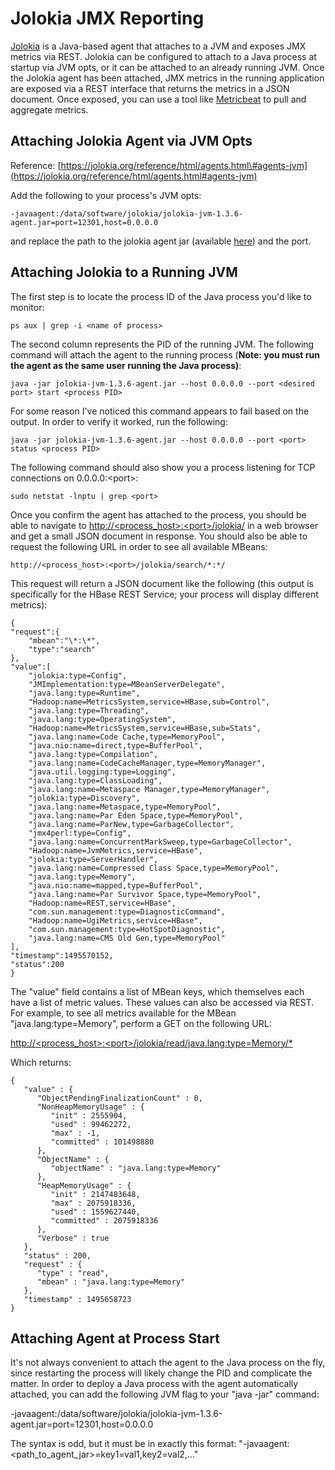 # Jolokia JMX Reporting

[Jolokia](https://jolokia.org/) is a Java-based agent that attaches to a JVM and exposes JMX metrics via REST.  Jolokia can be configured to attach to a Java process at startup via JVM opts, or it can be attached to an already running JVM.  Once the Jolokia agent has been attached, JMX metrics in the running application are exposed via a REST interface that returns the metrics in a JSON document.  Once exposed, you can use a tool like [Metricbeat](https://www.elastic.co/guide/en/beats/metricbeat/current/index.html) to pull and aggregate metrics.

## Attaching Jolokia Agent via JVM Opts

Reference: [https://jolokia.org/reference/html/agents.html\#agents-jvm](https://jolokia.org/reference/html/agents.html#agents-jvm)

Add the following to your process's JVM opts:

`-javaagent:/data/software/jolokia/jolokia-jvm-1.3.6-agent.jar=port=12301,host=0.0.0.0`

and replace the path to the jolokia agent jar \(available [here](https://jolokia.org/download.html)\) and the port.

## Attaching Jolokia to a Running JVM

​​​The first step is to locate the process ID of the Java process you'd like to monitor:

`ps aux | grep -i <name of process>`

The second column represents the PID of the running JVM.  The following command will attach the agent to the running process \(**Note: you must run the agent as the same user running the Java process\)**:

`java -jar jolokia-jvm-1.3.6-agent.jar --host 0.0.0.0 --port <desired port> start <process PID>`

For some reason I've noticed this command appears to fail based on the output.  In order to verify it worked, run the following:

`java -jar jolokia-jvm-1.3.6-agent.jar --host 0.0.0.0 --port <port> status <process PID>`

The following command should also show you a process listening for TCP connections on 0.0.0.0:&lt;port&gt;:

`sudo netstat -lnptu | grep <port>`

Once you confirm the agent has attached to the process, you should be able to navigate to [http://&lt;process\_host&gt;:&lt;port&gt;/jolokia/](http://<process_host>:<port>/jolokia/) in a web browser and get a small JSON document in response.  You should also be able to request the following URL in order to see all available MBeans:

`http://<process_host>:<port>/jolokia/search/*:*/`

This request will return a JSON document like the following \(this output is specifically for the HBase REST Service; your process will display different metrics\):

```
{
"request":{
    "mbean":"\*:\*",
    "type":"search"
},
"value":[
    "jolokia:type=Config",
    "JMImplementation:type=MBeanServerDelegate",
    "java.lang:type=Runtime",
    "Hadoop:name=MetricsSystem,service=HBase,sub=Control",
    "java.lang:type=Threading",
    "java.lang:type=OperatingSystem",
    "Hadoop:name=MetricsSystem,service=HBase,sub=Stats",
    "java.lang:name=Code Cache,type=MemoryPool",
    "java.nio:name=direct,type=BufferPool",
    "java.lang:type=Compilation",
    "java.lang:name=CodeCacheManager,type=MemoryManager",
    "java.util.logging:type=Logging",
    "java.lang:type=ClassLoading",
    "java.lang:name=Metaspace Manager,type=MemoryManager",
    "jolokia:type=Discovery",
    "java.lang:name=Metaspace,type=MemoryPool",
    "java.lang:name=Par Eden Space,type=MemoryPool",
    "java.lang:name=ParNew,type=GarbageCollector",
    "jmx4perl:type=Config",
    "java.lang:name=ConcurrentMarkSweep,type=GarbageCollector",
    "Hadoop:name=JvmMetrics,service=HBase",
    "jolokia:type=ServerHandler",
    "java.lang:name=Compressed Class Space,type=MemoryPool",
    "java.lang:type=Memory",
    "java.nio:name=mapped,type=BufferPool",
    "java.lang:name=Par Survivor Space,type=MemoryPool",
    "Hadoop:name=REST,service=HBase",
    "com.sun.management:type=DiagnosticCommand",
    "Hadoop:name=UgiMetrics,service=HBase",
    "com.sun.management:type=HotSpotDiagnostic",
    "java.lang:name=CMS Old Gen,type=MemoryPool"
],
"timestamp":1495570152,
"status":200
}
```

The "value" field contains a list of MBean keys, which themselves each have a list of metric values.  These values can also be accessed via REST.  For example, to see all metrics available for the MBean "java.lang:type=Memory​", perform a GET on the following URL:

[http://&lt;process\_host&gt;:&lt;port&gt;/jolokia/read/​java.lang:type=Memory/\*](http://<process_host>:<port>/jolokia/read/​java.lang:type=Memory/*)

Which returns:

```
{
   "value" : {
      "ObjectPendingFinalizationCount" : 0,
      "NonHeapMemoryUsage" : {
         "init" : 2555904,
         "used" : 99462272,
         "max" : -1,
         "committed" : 101498880
      },
      "ObjectName" : {
         "objectName" : "java.lang:type=Memory"
      },
      "HeapMemoryUsage" : {
         "init" : 2147483648,
         "max" : 2075918336,
         "used" : 1559627440,
         "committed" : 2075918336
      },
      "Verbose" : true
   },
   "status" : 200,
   "request" : {
      "type" : "read",
      "mbean" : "java.lang:type=Memory"
   },
   "timestamp" : 1495658723
}
```

## **Attaching Agent at Process Start**

It's not always convenient to attach the agent to the Java process on the fly, since restarting the process will likely change the PID and complicate the matter.  In order to deploy a Java process with the agent automatically attached, you can add the following JVM flag to your "java -jar" command:

-javaagent:/data/software/jolokia/jolokia-jvm-1.3.6-agent.jar=port=12301,host=0.0.0.0

The syntax is odd, but it must be in exactly this format: "-javaagent:&lt;path\_to\_agent\_jar&gt;=key1=val1,key2=val2,..."

